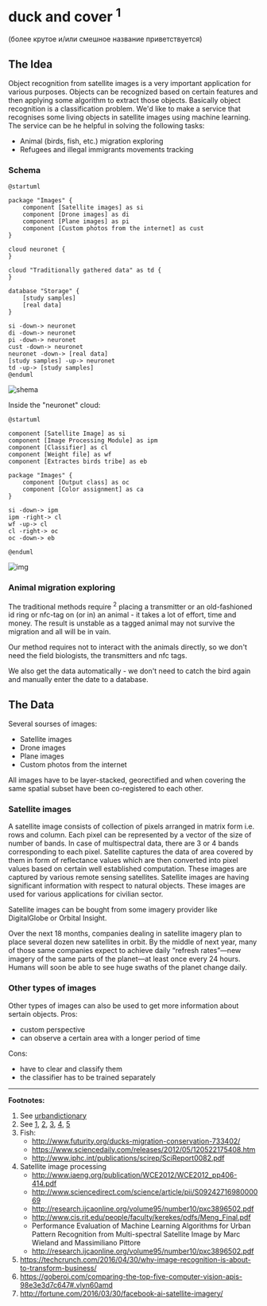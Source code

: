 # duck and cover <sup>1</sup>
(более крутое и/или смешное название приветствуется)

## The Idea
Object recognition from satellite images is a very important application for various purposes. Objects can be recognized based on certain features and then applying some algorithm to extract those objects. Basically object recognition is a classification problem.
We'd like to make a service that recognises some living objects in satellite images using machine learning. 
The service can be he helpful in solving the following tasks:
- Animal (birds, fish, etc.) migration exploring
- Refugees and illegal immigrants movements tracking



### Schema
```
@startuml

package "Images" {
    component [Satellite images] as si
    component [Drone images] as di
    component [Plane images] as pi
    component [Custom photos from the internet] as cust
}

cloud neuronet {
}

cloud "Traditionally gathered data" as td {
}

database "Storage" {
    [study samples]
    [real data]
}

si -down-> neuronet
di -down-> neuronet
pi -down-> neuronet
cust -down-> neuronet
neuronet -down-> [real data]
[study samples] -up-> neuronet
td -up-> [study samples] 
@enduml
```
![shema](https://github.com/BigDataHSE2016/m02-bdcollection/blob/master/prj-natasha-team/blob/hw01-schema-gen.png)

Inside the "neuronet" cloud:

```
@startuml

component [Satellite Image] as si
component [Image Processing Module] as ipm
component [Classifier] as cl
component [Weight file] as wf
component [Extractes birds tribe] as eb

package "Images" {
    component [Output class] as oc
    component [Color assignment] as ca
}

si -down-> ipm
ipm -right-> cl
wf -up-> cl
cl -right-> oc
oc -down-> eb

@enduml
```
![img](https://github.com/BigDataHSE2016/m02-bdcollection/blob/master/prj-natasha-team/blob/hw01-qqq.png)

### Animal migration exploring
The traditional methods require  <sup>2</sup> placing a transmitter or an old-fashioned id ring or nfc-tag on (or in) an animal - it takes a lot of effort, time and money. The result is unstable as a tagged animal may not survive the migration and all will be in vain.

Our method requires not to interact with the animals directly, so we don't need the field biologists, the transmitters and nfc tags.

We also get the data automatically - we don't need to catch the bird again and manually enter the date to a database.

## The Data
Several sourses of images:
- Satellite images
- Drone images
- Plane images
- Custom photos from the internet

All images have to be layer-stacked, georectified and when covering the same spatial subset have been co-registered to each other.

### Satellite images
A satellite image consists of collection of pixels arranged in matrix form i.e. rows and column. Each pixel can be represented by a vector of the size of number of bands. In case of multispectral data, there are 3 or 4 bands corresponding to each pixel. Satellite captures the data of area covered by them in form of reflectance values which are then converted into pixel values based on certain well established computation. These images are captured by various remote sensing satellites. Satellite images are having significant information with respect to natural objects. These images are used for various applications for civilian sector.

Satellite images can be bought from some imagery provider like DigitalGlobe or Orbital Insight. 

Over the next 18 months, companies dealing in satellite imagery plan to place several dozen new satellites in orbit. By the middle of next year, many of those same companies expect to achieve daily “refresh rates”—new imagery of the same parts of the planet—at least once every 24 hours. Humans will soon be able to see huge swaths of the planet change daily.

### Other types of images 

Other types of images can also be used to get more information about sertain objects. 
Pros:
- custom perspective
- can observe a certain area with a longer period of time

Cons: 
- have to clear and classify them 
- the classifier has to be trained separately 


--------

**Footnotes:**

1. See [urbandictionary](http://www.urbandictionary.com/define.php?term=duck+and+cover)
2. See [1](https://www.wbsj.org/nature/kisyou/bfs/pdf/tracking.pdf), [2](http://www.audubon.org/news/tracking-birds-migration-paths-online), [3](http://www.werc.usgs.gov/researchtopicpage.aspx?id=12), [4](https://www.allaboutbirds.org/the-basics-how-why-and-where-of-bird-migration/), [5](http://www.futurity.org/ducks-migration-conservation-733402/)
3. Fish:
    - http://www.futurity.org/ducks-migration-conservation-733402/
    - https://www.sciencedaily.com/releases/2012/05/120522175408.htm
    - http://www.iphc.int/publications/scirep/SciReport0082.pdf
4. Satellite image processing
    - http://www.iaeng.org/publication/WCE2012/WCE2012_pp406-414.pdf
    - http://www.sciencedirect.com/science/article/pii/S0924271698000069
    - http://research.ijcaonline.org/volume95/number10/pxc3896502.pdf
    - http://www.cis.rit.edu/people/faculty/kerekes/pdfs/Meng_Final.pdf
    - Performance Evaluation of Machine Learning Algorithms for Urban Pattern Recognition from Multi-spectral Satellite Image by Marc Wieland and Massimiliano Pittore
    - http://research.ijcaonline.org/volume95/number10/pxc3896502.pdf
5. https://techcrunch.com/2016/04/30/why-image-recognition-is-about-to-transform-business/
6. https://goberoi.com/comparing-the-top-five-computer-vision-apis-98e3e3d7c647#.vlyn60amd
7. http://fortune.com/2016/03/30/facebook-ai-satellite-imagery/
